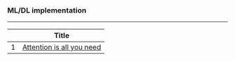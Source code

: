 ### ML/DL implementation  
----

||Title|
|:---:|:---:|
|1|[Attention is all you need](https://arxiv.org/abs/1706.03762)|
